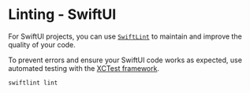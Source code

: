 # Linting - SwiftUI

For SwiftUI projects, you can use [`SwiftLint`](https://github.com/realm/SwiftLint) to maintain and improve the quality of your code.

To prevent errors and ensure your SwiftUI code works as expected, use automated testing with the [XCTest framework](https://www.hackingwithswift.com/articles/148/xcode-ui-testing-cheat-sheet).

```swift
swiftlint lint
```
